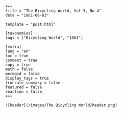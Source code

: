 
    +++
    title = "The Bicycling World, Vol 3, No 4"
    date = "1881-06-03"

    template = "post.html"

    [taxonomies]
    tags = ["Bicycling World", "1881"]

    [extra]
    lang = "en"
    toc = true
    comment = true
    copy = true
    math = false
    mermaid = false
    display_tags = true
    truncate_summary = false
    featured = false
    reaction = false
    +++

    ![header](/images/The Bicycling World/header.png)

    